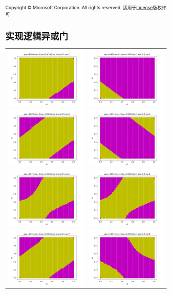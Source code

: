 Copyright © Microsoft Corporation. All rights reserved.
  适用于[License](https://github.com/Microsoft/ai-edu/blob/master/LICENSE.md)版权许可

# 实现逻辑异或门

|||
|---|---|
|<img src='./Images/9/binary_result_1.png'/>|<img src='./Images/9/binary_result_2.png'/>|
|<img src='./Images/9/binary_result_3.png'/>|<img src='./Images/9/binary_result_4.png'/>|
|<img src='./Images/9/binary_result_5.png'/>|<img src='./Images/9/binary_result_6.png'/>|
|<img src='./Images/9/binary_result_7.png'/>|<img src='./Images/9/binary_result_8.png'/>|

